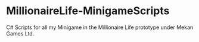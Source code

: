 # MillionaireLife-MinigameScripts
 C# Scripts for all my Minigame in the Millionaire Life prototype under Mekan Games Ltd.
